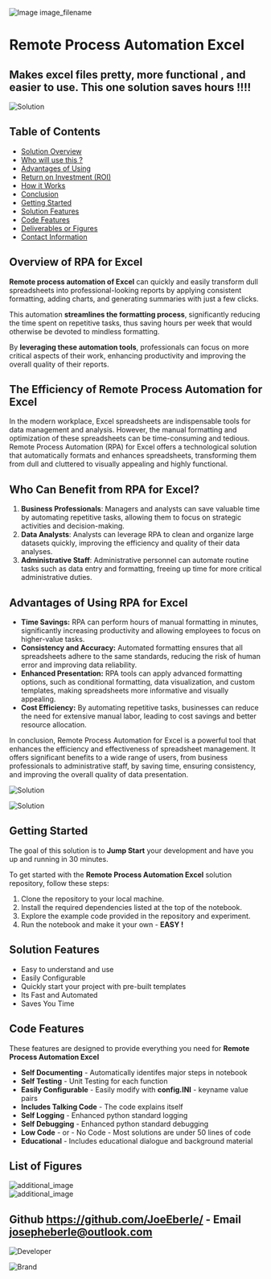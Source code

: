 ![Image image_filename](solution_sign.png)
    
# Remote Process Automation Excel 

## Makes excel files pretty, more functional , and easier to use.  This one solution saves hours !!!!

    
![Solution](code.png)

    
## Table of Contents

- [Solution Overview](#solution-overview)
- [Who will use this ?](#who-can-use)
- [Advantages of Using](#advantages-of-using)
- [Return on Investment (ROI)](#return-on-investment-roi)
- [How it Works](#how-it-works)
- [Conclusion](#conclusion)
- [Getting Started](#getting-started)
- [Solution Features](#solution-features)
- [Code Features](#code-features)
- [Deliverables or Figures](#deliverables-or-figures)
- [Contact Information](#contact-information)


## Overview of RPA for Excel 

**Remote process automation of Excel** can quickly and easily transform dull spreadsheets into professional-looking reports by applying consistent formatting, adding charts, and generating summaries with just a few clicks. 

This automation **streamlines the formatting process**, significantly reducing the time spent on repetitive tasks, thus saving hours per week that would otherwise be devoted to mindless formatting. 

By **leveraging these automation tools**, professionals can focus on more critical aspects of their work, enhancing productivity and improving the overall quality of their reports.

## The Efficiency of Remote Process Automation for Excel

In the modern workplace, Excel spreadsheets are indispensable tools for data management and analysis. However, the manual formatting and optimization of these spreadsheets can be time-consuming and tedious. 
Remote Process Automation (RPA) for Excel offers a technological solution that automatically formats and enhances spreadsheets, transforming them from dull and cluttered to visually appealing and highly functional.

## Who Can Benefit from RPA for Excel?
1. **Business Professionals**: Managers and analysts can save valuable time by automating repetitive tasks, allowing them to focus on strategic activities and decision-making.
2. **Data Analysts**: Analysts can leverage RPA to clean and organize large datasets quickly, improving the efficiency and quality of their data analyses.
2. **Administrative Staff**: Administrative personnel can automate routine tasks such as data entry and formatting, freeing up time for more critical administrative duties.

## Advantages of Using RPA for Excel
- **Time Savings:** RPA can perform hours of manual formatting in minutes, significantly increasing productivity and allowing employees to focus on higher-value tasks.
- **Consistency and Accuracy:** Automated formatting ensures that all spreadsheets adhere to the same standards, reducing the risk of human error and improving data reliability.
- **Enhanced Presentation:** RPA tools can apply advanced formatting options, such as conditional formatting, data visualization, and custom templates, making spreadsheets more informative and visually appealing.
- **Cost Efficiency:** By automating repetitive tasks, businesses can reduce the need for extensive manual labor, leading to cost savings and better resource allocation.

In conclusion, Remote Process Automation for Excel is a powerful tool that enhances the efficiency and effectiveness of spreadsheet management. It offers significant benefits to a wide range of users, from business professionals to administrative staff, by saving time, ensuring consistency, and improving the overall quality of data presentation.

![Solution](code.png)

    
![Solution](code.png)

    
## Getting Started

The goal of this solution is to **Jump Start** your development and have you up and running in 30 minutes. 

To get started with the **Remote Process Automation Excel** solution repository, follow these steps:
1. Clone the repository to your local machine.
2. Install the required dependencies listed at the top of the notebook.
3. Explore the example code provided in the repository and experiment.
4. Run the notebook and make it your own - **EASY !**
    
## Solution Features

- Easy to understand and use  
- Easily Configurable 
- Quickly start your project with pre-built templates
- Its Fast and Automated
- Saves You Time 


## Code Features

These features are designed to provide everything you need for **Remote Process Automation Excel** 

- **Self Documenting** - Automatically identifes major steps in notebook 
- **Self Testing** - Unit Testing for each function
- **Easily Configurable** - Easily modify with **config.INI** - keyname value pairs
- **Includes Talking Code** - The code explains itself 
- **Self Logging** - Enhanced python standard logging   
- **Self Debugging** - Enhanced python standard debugging
- **Low Code** - or - No Code  - Most solutions are under 50 lines of code
- **Educational** - Includes educational dialogue and background material

    
## List of Figures
 ![additional_image](excel_formatting_bot.png)  <br>![additional_image](joe_logo.png)  <br>
    

## Github https://github.com/JoeEberle/ - Email  josepheberle@outlook.com 
    
![Developer](developer.png)

![Brand](brand.png)
    